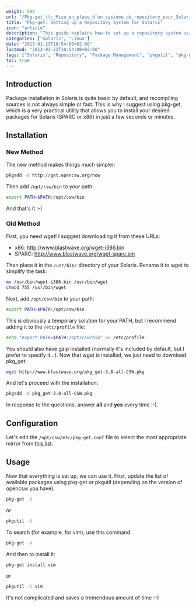 ```yaml
---
weight: 999
url: "/Pkg-get_\\:_Mise_en_place_d'un_système_de_repository_pour_Solaris/"
title: "Pkg-get: Setting up a Repository System for Solaris"
icon: "article"
description: "This guide explains how to set up a repository system using pkg-get for Solaris to easily install packages."
categories: ["Solaris", "Linux"]
date: "2013-01-23T10:54:00+02:00"
lastmod: "2013-01-23T10:54:00+02:00"
tags: ["Solaris", "Repository", "Package Management", "pkgutil", "pkg-get"]
toc: true
---
```


## Introduction

Package installation in Solaris is quite basic by default, and recompiling sources is not always simple or fast. This is why I suggest using pkg-get, which is a very practical utility that allows you to install your desired packages for Solaris (SPARC or x86) in just a few seconds or minutes.

## Installation

### New Method

The new method makes things much simpler:

```bash
pkgadd -d http://get.opencsw.org/now
```

Then add `/opt/csw/bin` to your path:

```bash
export PATH=$PATH:/opt/csw/bin
```

And that's it :-)

### Old Method

First, you need wget! I suggest downloading it from these URLs:

- x86: http://www.blastwave.org/wget-i386.bin
- SPARC: http://www.blastwave.org/wget-sparc.bin

Then place it in the `/usr/bin/` directory of your Solaris. Rename it to wget to simplify the task:

```bash
mv /usr/bin/wget-i386.bin /usr/bin/wget
chmod 755 /usr/bin/wget
```

Next, add `/opt/csw/bin` to your path:

```bash
export PATH=$PATH:/opt/csw/bin
```

This is obviously a temporary solution for your PATH, but I recommend adding it to the `/etc/profile` file:

```bash
echo "export PATH=$PATH:/opt/csw/bin" >> /etc/profile
```

You should also have gzip installed (normally it's included by default, but I prefer to specify it...). Now that wget is installed, we just need to download pkg_get:

```bash
wget http://www.blastwave.org/pkg_get-3.8-all-CSW.pkg
```

And let's proceed with the installation:

```bash
pkgadd -d pkg_get-3.8-all-CSW.pkg
```

In response to the questions, answer **all** and **yes** every time :-).

## Configuration

Let's edit the `/opt/csw/etc/pkg-get.conf` file to select the most appropriate mirror from [this list](https://www.blastwave.org/mirrors.php).

## Usage

Now that everything is set up, we can use it. First, update the list of available packages using pkg-get or pkgutil (depending on the version of opencsw you have):

```bash
pkg-get -U
```

or

```bash
pkgutil -U
```

To search (for example, for vim), use this command:

```bash
pkg-get -a 
```

And then to install it:

```bash
pkg-get install vim
```

or

```bash
pkgutil -i vim
```

It's not complicated and saves a tremendous amount of time :-)